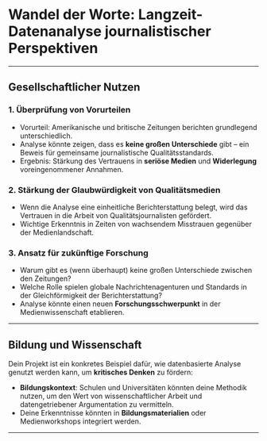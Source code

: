 # Wandel der Worte: Langzeit-Datenanalyse journalistischer Perspektiven

---

## Gesellschaftlicher Nutzen

### 1. **Überprüfung von Vorurteilen**

- Vorurteil: Amerikanische und britische Zeitungen berichten grundlegend unterschiedlich.
- Analyse könnte zeigen, dass es **keine großen Unterschiede** gibt – ein Beweis für gemeinsame journalistische Qualitätsstandards.
- Ergebnis: Stärkung des Vertrauens in **seriöse Medien** und **Widerlegung** voreingenommener Annahmen.

### 2. **Stärkung der Glaubwürdigkeit von Qualitätsmedien**

- Wenn die Analyse eine einheitliche Berichterstattung belegt, wird das Vertrauen in die Arbeit von Qualitätsjournalisten gefördert.
- Wichtige Erkenntnis in Zeiten von wachsendem Misstrauen gegenüber der Medienlandschaft.

### 3. **Ansatz für zukünftige Forschung**

- Warum gibt es (wenn überhaupt) keine großen Unterschiede zwischen den Zeitungen?
- Welche Rolle spielen globale Nachrichtenagenturen und Standards in der Gleichförmigkeit der Berichterstattung?
- Analyse könnte einen neuen **Forschungsschwerpunkt** in der Medienwissenschaft etablieren.

---

## Bildung und Wissenschaft

Dein Projekt ist ein konkretes Beispiel dafür, wie datenbasierte Analyse genutzt werden kann, um **kritisches Denken** zu fördern:

- **Bildungskontext**: Schulen und Universitäten könnten deine Methodik nutzen, um den Wert von wissenschaftlicher Arbeit und datengetriebener Argumentation zu vermitteln.
- Deine Erkenntnisse könnten in **Bildungsmaterialien** oder Medienworkshops integriert werden.

---
